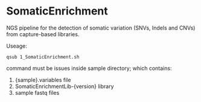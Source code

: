 # SomaticEnrichment

NGS pipeline for the detection of somatic variation (SNVs, Indels and CNVs) from capture-based libraries.

Useage:

```
qsub 1_SomaticEnrichment.sh
```

command must be issues inside sample directory; which contains:
1. {sample}.variables file
2. SomaticEnrichmentLib-{version} library
3. sample fastq files

